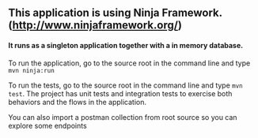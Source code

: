 
## This application is using Ninja Framework. (http://www.ninjaframework.org/)

#### It runs as a singleton application together with a in memory database.

To run the application, go to the source root in the command line and type `mvn ninja:run`

To run the tests, go to the source root in the command line and type ``mvn test``. 
The project has unit tests and integration tests to exercise both behaviors and the flows in the application.

You can also import a postman collection from root source so you can explore some endpoints
